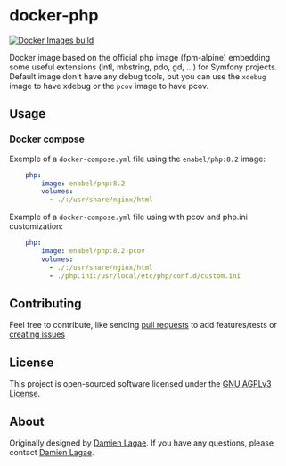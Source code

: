 # docker-php

[![Docker Images build](https://github.com/Enabel/docker-php/actions/workflows/publish.yml/badge.svg)](https://github.com/Enabel/docker-php/actions/workflows/publish.yml)

Docker image based on the official php image (fpm-alpine) embedding some useful extensions (intl, mbstring, pdo, gd, ...) for Symfony projects.
Default image don't have any debug tools, but you can use the `xdebug` image to have xdebug or the `pcov` image to have pcov.

## Usage

### Docker compose

Exemple of a `docker-compose.yml` file using the `enabel/php:8.2` image:
```yaml
    php:
        image: enabel/php:8.2
        volumes:
          - ./:/usr/share/nginx/html
```

Example of a `docker-compose.yml` file using with pcov and php.ini customization:
```yaml
    php:
        image: enabel/php:8.2-pcov
        volumes:
          - ./:/usr/share/nginx/html
          - ./php.ini:/usr/local/etc/php/conf.d/custom.ini
```

## Contributing

Feel free to contribute, like sending [pull requests](https://github.com/enabel/docker-php/pulls) to add features/tests
or [creating issues](https://github.com/enabel/docker-php/issues)

## License

This project is open-sourced software licensed under the [GNU AGPLv3 License](LICENSE).

## About
Originally designed by [Damien Lagae][1]. If you have any questions, please contact [Damien Lagae][1].

[1]: damien.lagae@enabel.be
